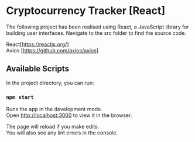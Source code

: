 # Cryptocurrency Tracker [React]

The following project has been realised using React, a JavaScript library for building user interfaces. Navigate to the src folder to find the source code.

React[https://reactjs.org/] <br>
Axios [https://github.com/axios/axios]

## Available Scripts

In the project directory, you can run:

### `npm start`

Runs the app in the development mode.\
Open [http://localhost:3000](http://localhost:3000) to view it in the browser.

The page will reload if you make edits.\
You will also see any lint errors in the console.


